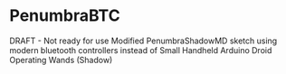 # PenumbraBTC
DRAFT - Not ready for use
Modified PenumbraShadowMD sketch using modern bluetooth controllers instead of Small Handheld Arduino Droid Operating Wands (Shadow)
